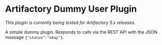 Artifactory Dummy User Plugin
=============================

*This plugin is currently being tested for Artifactory 5.x releases.*

A simple dummy plugin. Responds to calls via the REST API with the JSON message
`{"status":"okay"}`.
